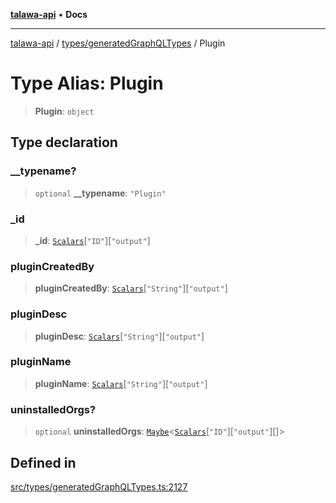 [**talawa-api**](../../../README.md) • **Docs**

***

[talawa-api](../../../modules.md) / [types/generatedGraphQLTypes](../README.md) / Plugin

# Type Alias: Plugin

> **Plugin**: `object`

## Type declaration

### \_\_typename?

> `optional` **\_\_typename**: `"Plugin"`

### \_id

> **\_id**: [`Scalars`](Scalars.md)\[`"ID"`\]\[`"output"`\]

### pluginCreatedBy

> **pluginCreatedBy**: [`Scalars`](Scalars.md)\[`"String"`\]\[`"output"`\]

### pluginDesc

> **pluginDesc**: [`Scalars`](Scalars.md)\[`"String"`\]\[`"output"`\]

### pluginName

> **pluginName**: [`Scalars`](Scalars.md)\[`"String"`\]\[`"output"`\]

### uninstalledOrgs?

> `optional` **uninstalledOrgs**: [`Maybe`](Maybe.md)\<[`Scalars`](Scalars.md)\[`"ID"`\]\[`"output"`\][]\>

## Defined in

[src/types/generatedGraphQLTypes.ts:2127](https://github.com/PalisadoesFoundation/talawa-api/blob/6712e9940a5702665afc506fa9f6e9d7e1dc7991/src/types/generatedGraphQLTypes.ts#L2127)
